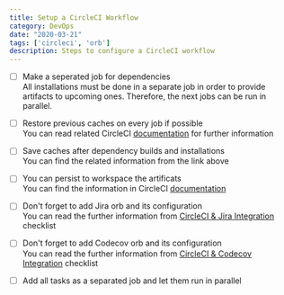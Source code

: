 ```yaml
---
title: Setup a CircleCI Workflow
category: DevOps
date: "2020-03-21"
tags: ['circleci', 'orb']
description: Steps to configure a CircleCI workflow
---
```


- [ ] Make a seperated job for dependencies  
All installations must be done in a separate job in order to provide artifacts to upcoming ones. Therefore, the next jobs can be run in parallel.

- [ ] Restore previous caches on every job if possible  
You can read related CircleCI [documentation](https://circleci.com/docs/2.0/caching) for further information

- [ ] Save caches after dependency builds and installations  
You can find the related information from the link above

- [ ] You can persist to workspace the artificats  
You can find the information in CircleCI [documentation](https://circleci.com/docs/2.0/configuration-reference/#persist_to_workspace)

- [ ] Don't forget to add Jira orb and its configuration  
You can read the further information from [CircleCI & Jira Integration](/checklist/circleci-and-jira-integration) checklist

- [ ] Don't forget to add Codecov orb and its configuration  
You can read the further information from [CircleCI & Codecov Integration](/checklist/circleci-and-codecov-integration) checklist

- [ ] Add all tasks as a separated job and let them run in parallel


